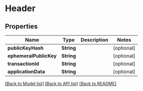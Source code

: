 # Header

## Properties
Name | Type | Description | Notes
------------ | ------------- | ------------- | -------------
**publicKeyHash** | **String** |  | [optional] 
**ephemeralPublicKey** | **String** |  | [optional] 
**transactionId** | **String** |  | [optional] 
**applicationData** | **String** |  | [optional] 

[[Back to Model list]](../README.md#documentation-for-models) [[Back to API list]](../README.md#documentation-for-api-endpoints) [[Back to README]](../README.md)


